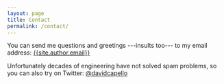 ```yaml
---
layout: page
title: Contact
permalink: /contact/
---
```


You can send me questions and greetings ---insults too--- to my email address:
[{{site.author.email}}](mailto:{{site.author.email}})

Unfortunately decades of engineering have not solved spam problems, so
you can also try on Twitter: [@davidcapello](http://twitter.com/davidcapello)
